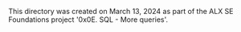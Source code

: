 This directory was created on March 13, 2024 as part of the ALX SE Foundations
project '0x0E. SQL - More queries'.
